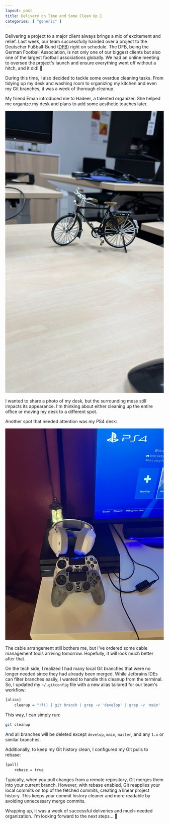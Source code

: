 ```yaml
---
layout: post
title: Delivery on Time and Some Clean Up 🧹
categories: [ "generic" ]
---
```


Delivering a project to a major client always brings a mix of excitement and relief. Last week, our team successfully
handed over a project to the Deutscher Fußball-Bund ([DFB](https://www.dfb.de/)) right on schedule. The DFB, being the
German Football Association, is not only one of our biggest clients but also one of the largest football associations
globally. We had an online meeting to oversee the project's launch and ensure everything went off without a hitch, and
it did! 🎉

During this time, I also decided to tackle some overdue cleaning tasks. From tidying up my desk and washing room
to organizing my kitchen and even my Git branches, it was a week of thorough cleanup.

My friend Eman introduced me to Hadeer, a talented organizer. She helped me organize my desk and plans to add some
aesthetic touches later.

![Desk-Bike](/assets/img/desk-bike.JPG)

I wanted to share a photo of my desk, but the surrounding mess still impacts its appearance. I'm thinking about either
cleaning up the entire office or moving my desk to a different spot.

Another spot that needed attention was my PS4 desk:

![PS4](/assets/img/ps4.JPG)

The cable arrangement still bothers me, but I've ordered some cable management tools arriving tomorrow. Hopefully, it
will look much better after that.

On the tech side, I realized I had many local Git branches that were no longer needed since they had already been
merged. While Jetbrains IDEs can filter branches easily, I wanted to handle this cleanup from the terminal. So, I
updated my `~/.gitconfig` file with a new alias tailored for our team's workflow:

```bash
[alias]
    cleanup = "!f() { git branch | grep -v 'develop' | grep -v 'main' | grep -v 'master' | grep -v -E '^[0-9]+\\.x' | grep -v '\\*' | xargs git branch -D; }; f"
```

This way, I can simply run:

```bash
git cleanup
```

And all branches will be deleted except `develop`, `main`, `master`, and any `1.x` or similar branches.

Additionally, to keep my Git history clean, I configured my Git pulls to rebase:

```bash
[pull]
    rebase = true
```

Typically, when you pull changes from a remote repository, Git merges them into your current branch. However, with
rebase enabled, Git reapplies your local commits on top of the fetched commits, creating a linear project history. This
keeps your commit history cleaner and more readable by avoiding unnecessary merge commits.

Wrapping up, it was a week of successful deliveries and much-needed organization. I'm looking forward to the next
steps... 🐾
